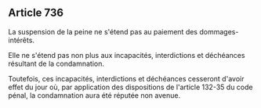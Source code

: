 Article 736
----
La suspension de la peine ne s'étend pas au paiement des dommages-intérêts.

Elle ne s'étend pas non plus aux incapacités, interdictions et déchéances
résultant de la condamnation.

Toutefois, ces incapacités, interdictions et déchéances cesseront d'avoir effet
du jour où, par application des dispositions de l'article 132-35 du code pénal,
la condamnation aura été réputée non avenue.
